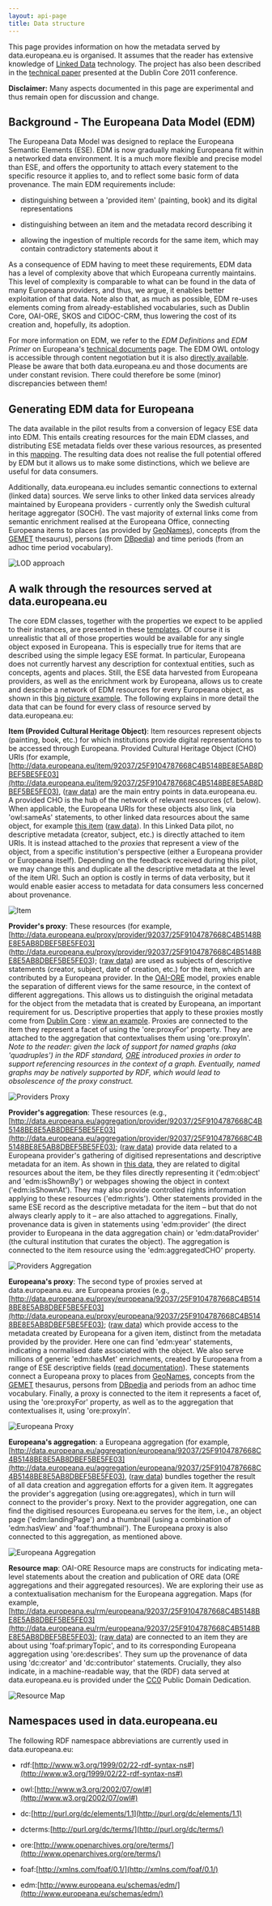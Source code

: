 ```yaml
---
layout: api-page
title: Data structure
---
```


This page provides information on how the metadata served by data.europeana.eu is organised. It assumes that the reader has extensive knowledge of [Linked Data](http://linkeddata.org/) technology. The project has also been described in the [technical paper](http://dcevents.dublincore.org/index.php/IntConf/dc-2011/paper/view/55) presented at the Dublin Core 2011 conference.

**Disclaimer:** Many aspects documented in this page are experimental and thus remain open for discussion and change. 

## Background - The Europeana Data Model (EDM)

The Europeana Data Model was designed to replace the Europeana Semantic Elements (ESE). EDM is now gradually making Europeana fit within a networked data environment. It is a much more flexible and precise model than ESE, and offers the opportunity to attach every statement to the specific resource it applies to, and to reflect some basic form of data provenance. The main EDM requirements include:

* distinguishing between a &#39;provided item&#39; (painting, book) and its digital representations
	
* distinguishing between an item and the metadata record describing it

* allowing the ingestion of multiple records for the same item, which may contain contradictory statements about it

As a consequence of EDM having to meet these requirements, EDM data has a level of complexity above that which Europeana currently maintains. This level of complexity is comparable to what can be found in the data of many Europeana providers, and thus, we argue, it enables better exploitation of that data. Note also that, as much as possible, EDM re-uses elements coming from already-established vocabularies, such as Dublin Core, OAI-ORE, SKOS and CIDOC-CRM, thus lowering the cost of its creation and, hopefully, its adoption.

For more information on EDM, we refer to the *EDM Definitions* and *EDM Primer* on Europeana&#39;s [technical documents](http://pro.europeana.eu/edm-documentation) page. The EDM OWL ontology is accessible through content negotiation but it is also [directly available](https://github.com/europeana/corelib/blob/master/corelib-edm-definitions/src/main/resources/eu/rdf/edm.owl). Please be aware that both data.europeana.eu and those documents are under constant revision. There could therefore be some (minor) discrepancies between them!

## Generating EDM data for Europeana

The data available in the pilot results from a conversion of legacy ESE data into EDM. This entails creating resources for the main EDM classes, and distributing ESE metadata fields over these various resources, as presented in this [mapping](http://old.europeanalabs.eu/wiki/EDMPrototypingTask15). The resulting data does not realise the full potential offered by EDM but it allows us to make some distinctions, which we believe are useful for data consumers.

Additionally, data.europeana.eu includes semantic connections to external (linked data) sources. We serve links to other linked data services already maintained by Europeana providers - currently only the Swedish cultural heritage aggregator (SOCH). The vast majority of external links come from semantic enrichment realised at the Europeana Office, connecting Europeana items to places (as provided by [GeoNames](http://geonames.org)), concepts (from the [GEMET](http://www.eionet.europa.eu/gemet) thesaurus), persons (from [DBpedia](http://dbpedia.org)) and time periods (from an adhoc time period vocabulary).

![LOD approach](/img/api/Linked-Open-Data/lod_approach.png)

## A walk through the resources served at data.europeana.eu
The core EDM classes, together with the properties we expect to be applied to their instances, are presented in these [templates](http://europeanalabs.eu/wiki/EDMObjectTemplatesEuropeana). Of course it is unrealistic that all of those properties would be available for any single object exposed in Europeana. This is especially true for items that are described using the simple legacy ESE format. In particular, Europeana does not currently harvest any description for contextual entities, such as concepts, agents and places. Still, the ESE data harvested from Europeana providers, as well as the enrichment work by Europeana, allows us to create and describe a network of EDM resources for every Europeana object, as shown in this [big picture example](http://www.few.vu.nl/~aisaac/edm/ese2edm_mapping.png). The following explains in more detail the data that can be found for every class of resource served by data.europeana.eu:

**Item (Provided Cultural Heritage Object)**: Item resources represent objects (painting, book, etc.) for which institutions provide digital representations to be accessed through Europeana. Provided Cultural Heritage Object (CHO) URIs (for example,  [http://data.europeana.eu/item/92037/25F9104787668C4B5148BE8E5AB8DBEF5BE5FE03](http://data.europeana.eu/item/92037/25F9104787668C4B5148BE8E5AB8DBEF5BE5FE03), ([raw data](http://www.w3.org/RDF/Validator/ARPServlet?URI=http%3A%2F%2Fdata.europeana.eu%2Fdata%2Fitem%2F92037%2F25F9104787668C4B5148BE8E5AB8DBEF5BE5FE03)) are the main entry points in data.europeana.eu. A provided CHO is the hub of the network of relevant resources (cf. below). When applicable, the Europeana URIs for these objects also link, via &#39;owl:sameAs&#39; statements, to other linked data resources about the same object, for example&nbsp;[this item](http://data.europeana.eu/item/91622/1BF8BC466E65367929379C83FC639F27961ACD18) ([raw data](http://www.w3.org/RDF/Validator/ARPServlet?URI=http%3A%2F%2Fdata.europeana.eu%2Fdata%2Fitem%2F91622%2F1BF8BC466E65367929379C83FC639F27961ACD18)). In this Linked Data pilot, no descriptive metadata (creator, subject, etc.) is directly attached to item URIs. It is instead attached to the *proxies* that represent a view of the object, from a specific institution&#39;s perspective (either a Europeana provider or Europeana itself). Depending on the feedback received during this pilot, we may change this and duplicate all the descriptive metadata at the level of the item URI. Such an option is costly in terms of data verbosity, but it would enable easier access to metadata for data consumers less concerned about provenance.

![Item](/img/api/Linked-Open-Data/City-Item.png)

**Provider&#39;s proxy**: These resources (for example, [http://data.europeana.eu/proxy/provider/92037/25F9104787668C4B5148BE8E5AB8DBEF5BE5FE03] (http://data.europeana.eu/proxy/provider/92037/25F9104787668C4B5148BE8E5AB8DBEF5BE5FE03); ([raw data](http://www.w3.org/RDF/Validator/ARPServlet?URI=http%3A%2F%2Fdata.europeana.eu%2Fdata%2Fproxy%2Fprovider%2F92037%2F25F9104787668C4B5148BE8E5AB8DBEF5BE5FE03)) are used as subjects of descriptive statements (creator, subject, date of creation, etc.) for the item, which are contributed by a Europeana provider. In the [OAI-ORE](http://www.openarchives.org/ore/) model, proxies enable the separation of different views for the same resource, in the context of different aggregations. This allows us to distinguish the original metadata for the object from the metadata that is created by Europeana, an important requirement for us. Descriptive properties that apply to these proxies mostly come from [Dublin Core](http://dublincore.org/) : [view an example](http://data.europeana.eu/data/proxy/provider/92037/25F9104787668C4B5148BE8E5AB8DBEF5BE5FE03). Proxies are connected to the item they represent a facet of using the &#39;ore:proxyFor&#39; property. They are attached to the aggregation that contextualises them using &#39;ore:proxyIn&#39;. *Note to the reader: given the lack of support for named graphs (aka &#39;quadruples&#39;) in the RDF standard, [ORE](http://www.openarchives.org/ore/) introduced proxies in order to support referencing resources in the context of a graph. Eventually, named graphs may be natively supported by RDF, which would lead to obsolescence of the proxy construct.*

![Providers Proxy](/img/api/Linked-Open-Data/City-ProvidersProxy.png)

**Provider&#39;s aggregation**: These resources (e.g., [http://data.europeana.eu/aggregation/provider/92037/25F9104787668C4B5148BE8E5AB8DBEF5BE5FE03](http://data.europeana.eu/aggregation/provider/92037/25F9104787668C4B5148BE8E5AB8DBEF5BE5FE03); ([raw data](http://www.w3.org/RDF/Validator/ARPServlet?URI=http%3A%2F%2Fdata.europeana.eu%2Fdata%2Faggregation%2Fprovider%2F92037%2F25F9104787668C4B5148BE8E5AB8DBEF5BE5FE03)) provide data related to a Europeana provider&#39;s gathering of digitised representations and descriptive metadata for an item. As shown in [this data](http://data.europeana.eu/data/aggregation/provider/92037/25F9104787668C4B5148BE8E5AB8DBEF5BE5FE03), they are related to digital resources about the item, be they files directly representing it (&#39;edm:object&#39; and &#39;edm:isShownBy&#39;) or webpages showing the object in context (&#39;edm:isShownAt&#39;). They may also provide controlled rights information applying to these resources (&#39;edm:rights&#39;). Other statements provided in the same ESE record as the descriptive metadata for the item &ndash; but that do not always clearly apply to it &ndash; are also attached to aggregations. Finally, provenance data is given in statements using &#39;edm:provider&#39; (the direct provider to Europeana in the data aggregation chain) or &#39;edm:dataProvider&#39; (the cultural institution that curates the object). The aggregation is connected to the item resource using the &#39;edm:aggregatedCHO&#39; property.

![Providers Aggregation](/img/api/Linked-Open-Data/City-ProvidersAggregation.png)

**Europeana&#39;s proxy**: The second type of proxies served at data.europeana.eu. are Europeana proxies (e.g., [http://data.europeana.eu/proxy/europeana/92037/25F9104787668C4B5148BE8E5AB8DBEF5BE5FE03](http://data.europeana.eu/proxy/europeana/92037/25F9104787668C4B5148BE8E5AB8DBEF5BE5FE03); ([raw data](http://www.w3.org/RDF/Validator/ARPServlet?URI=http%3A%2F%2Fdata.europeana.eu%2Fdata%2Fproxy%2Feuropeana%2F92037%2F25F9104787668C4B5148BE8E5AB8DBEF5BE5FE03)) which provide access to the metadata created by Europeana for a given item, distinct from the metadata provided by the provider. Here one can find &#39;edm:year&#39; statements, indicating a normalised date associated with the object. We also serve millions of generic &#39;edm:hasMet&#39; enrichments, created by Europeana from a range of ESE descriptive fields ([read documentation](http://europeanalabs.eu/wiki/EDMPrototypingTask21#RelevantWorkdone:EuropeanaOffice)). These statements connect a Europeana proxy to places from [GeoNames](http://geonames.org/), concepts from the [GEMET](http://www.eionet.europa.eu/gemet) thesaurus, persons from [DBpedia](http://dbpedia.org) and periods from an adhoc time vocabulary. Finally, a proxy is connected to the item it represents a facet of, using the &#39;ore:proxyFor&#39; property, as well as to the aggregation</a> that contextualises it, using &#39;ore:proxyIn&#39;.

![Europeana Proxy](/img/api/Linked-Open-Data/City-EuropeanaProxy.png)

**Europeana&#39;s aggregation**: a Europeana aggregation (for example, [http://data.europeana.eu/aggregation/europeana/92037/25F9104787668C4B5148BE8E5AB8DBEF5BE5FE03](http://data.europeana.eu/aggregation/europeana/92037/25F9104787668C4B5148BE8E5AB8DBEF5BE5FE03), ([raw data](http://www.w3.org/RDF/Validator/ARPServlet?URI=http%3A%2F%2Fdata.europeana.eu%2Fdata%2Faggregation%2Feuropeana%2F92037%2F25F9104787668C4B5148BE8E5AB8DBEF5BE5FE03)) bundles together the result of all data creation and aggregation efforts for a given item. It aggregates the provider&#39;s aggregation (using ore:aggregates), which in turn will connect to the provider&#39;s proxy. Next to the provider aggregation, one can find the digitised resources Europeana.eu serves for the item, i.e., an object page (&#39;edm:landingPage&#39;) and a thumbnail (using a combination of &#39;edm:hasView&#39; and &#39;foaf:thumbnail&#39;). The Europeana proxy is also connected to this aggregation, as mentioned above.

![Europeana Aggregation](/img/api/Linked-Open-Data/City-EuropeanaAggregation.png)

**Resource map**: OAI-ORE Resource maps are constructs for indicating meta-level statements about the creation and publication of ORE data (ORE aggregations and their aggregated resources). We are exploring their use as a contextualisation mechanism for the Europeana aggregation. Maps (for example, [http://data.europeana.eu/rm/europeana/92037/25F9104787668C4B5148BE8E5AB8DBEF5BE5FE03](http://data.europeana.eu/rm/europeana/92037/25F9104787668C4B5148BE8E5AB8DBEF5BE5FE03); ([raw data](http://www.w3.org/RDF/Validator/ARPServlet?URI=http%3A%2F%2Fdata.europeana.eu%2Frm%2Feuropeana%2F92037%2F25F9104787668C4B5148BE8E5AB8DBEF5BE5FE03)) are connected to an item they are about using &#39;foaf:primaryTopic&#39;, and to its corresponding Europeana aggregation using &#39;ore:describes&#39;. They sum up the provenance of data using &#39;dc:creator&#39; and &#39;dc:contributor&#39; statements. Crucially, they also indicate, in a machine-readable way, that the (RDF) data served at data.europeana.eu is provided under the [CC0](http://creativecommons.org/publicdomain/zero/1.0/)&nbsp;Public Domain Dedication.

![Resource Map](/img/api/Linked-Open-Data/City-ResourceMap.png)

## Namespaces used in data.europeana.eu

The following RDF namespace abbreviations are currently used in data.europeana.eu:

* rdf:[http://www.w3.org/1999/02/22-rdf-syntax-ns#](http://www.w3.org/1999/02/22-rdf-syntax-ns#)

* owl:[http://www.w3.org/2002/07/owl#](http://www.w3.org/2002/07/owl#)
 
* dc:[http://purl.org/dc/elements/1.1](http://purl.org/dc/elements/1.1)
	
* dcterms:[http://purl.org/dc/terms/](http://purl.org/dc/terms/)

* ore:[http://www.openarchives.org/ore/terms/](http://www.openarchives.org/ore/terms/)
	
* foaf:[http://xmlns.com/foaf/0.1/](http://xmlns.com/foaf/0.1/)

* edm:[http://www.europeana.eu/schemas/edm/](http://www.europeana.eu/schemas/edm/)






